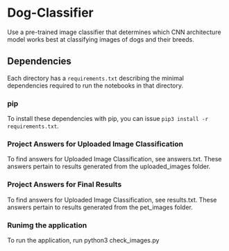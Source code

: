 # Dog-Classifier

Use a pre-trained image classifier that determines which CNN architecture model works best at classifying images of dogs and their breeds.

## Dependencies

Each directory has a `requirements.txt` describing the minimal dependencies required to run the notebooks in that directory.

### pip

To install these dependencies with pip, you can issue `pip3 install -r requirements.txt`.

### Project Answers for Uploaded Image Classification

To find answers for Uploaded Image Classification, see answers.txt. These answers pertain to results generated from the uploaded_images folder.

### Project Answers for Final Results

To find answers for Uploaded Image Classification, see results.txt. These answers pertain to results generated from the pet_images folder.

### Runimg the application

To run the application, run python3 check_images.py
